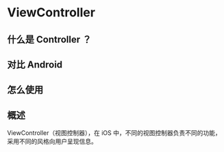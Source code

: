 # ViewController
## 什么是 Controller ？
## 对比 Android
## 怎么使用

## 概述
ViewController（视图控制器），在 iOS 中，不同的视图控制器负责不同的功能，采用不同的风格向用户呈现信息。


